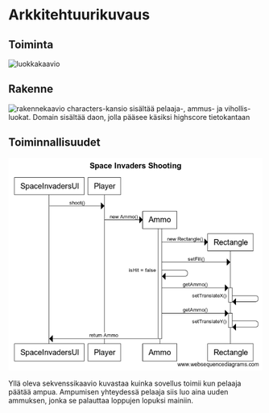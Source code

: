 
# Arkkitehtuurikuvaus

## Toiminta
![luokkakaavio](https://yuml.me/076a5fab.jpg)

## Rakenne
![rakennekaavio](https://yuml.me/dd3c94f8.jpg)
characters-kansio sisältää pelaaja-, ammus- ja vihollis-luokat. Domain sisältää daon, jolla pääsee käsiksi highscore tietokantaan

## Toiminnallisuudet
![SpaceInvadersShooting](https://github.com/sapetus/otm-harjoitustyo/blob/master/dokumentointi/SpaceInvadersShooting.png)

Yllä oleva sekvenssikaavio kuvastaa kuinka sovellus toimii kun pelaaja päätää ampua. Ampumisen yhteydessä pelaaja siis luo aina uuden ammuksen, jonka se palauttaa 
loppujen lopuksi mainiin.
